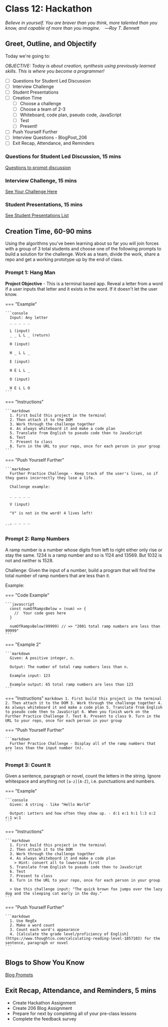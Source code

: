 # Class 12: Hackathon

<!-- ! HIDE FROM STUDENT; INSTRUCTOR ONLY CONTENT -->
<!-- ## Instructor Only Content - HIDE FROM STUDENTS -->

<!-- ! END INSTRUCTOR ONLY CONTENT -->

*Believe in yourself. You are braver than you think, more talented than you know, and capable of more than you imagine. ―Roy T. Bennett* 

## Greet, Outline, and Objectify

<!-- SMART: Specific, Measurable, Attainable, Relevant, and Timely. -->
<!-- https://examples.yourdictionary.com/well-written-examples-of-learning-objectives.html -->

Today we're going to:
  
*OBJECTIVE: Today is about creation, synthesis using previously learned skills. This is where you become a programmer!*

- [ ] Questions for Student Led Discussion
- [ ] Interview Challenge
- [ ] Student Presentations
- [ ] Creation Time
    * [ ] Choose a challenge
    * [ ] Choose a team of 2-3
    * [ ] Whiteboard, code plan, pseudo code, JavaScript
    * [ ] Test
    * [ ] Present!
- [ ] Push Yourself Further
- [ ] Interview Questions - BlogPost_206
- [ ] Exit Recap, Attendance, and Reminders

### Questions for Student Led Discussion, 15 mins
<!-- This section should be structured with the 5E model: https://lesley.edu/article/empowering-students-the-5e-model-explained -->

[Questions to prompt discussion](./../additionalResources/questionsForDiscussion/qfd-class-6.md)

### Interview Challenge, 15 mins
<!-- The last two E happen here: elaborate and evaluate  -->
<!-- this sections should have a challenge that can be solved with the skills they've learned since their last class. -->
<!-- ! HIDDEN CONTENT: INSTRUCTOR ONLY -->
[See Your Challenge Here](./../additionalResources/interviewChallenges.md)
<!-- ! END HIDDEN CONTENT: INSTRUCTOR ONLY -->

### Student Presentations, 15 mins

[See Student Presentations List](./../additionalResources/studentPresentations.md)

## Creation Time, 60-90 mins

Using the algorithms you've been learning about so far you will join forces with a group of 3 total students and choose one of the following prompts to build a solution for the challenge. Work as a team, divide the work, share a repo and get a working prototype up by the end of class.

### Prompt 1: Hang Man

**Project Objective** - This is a terminal based app. Reveal a letter from a word if a user inputs that letter and it exists in the word. If it doesn't let the user know.

=== "Example"

    ```console
      Input: Any letter
      _ _ _ _ _

      L (input)
      _ _ L L _ (return)

      H (input)

      H _ L L _

      E (input)

      H E L L _

      O (input)

      H E L L O
    ```

=== "Instructions"

    ```markdown
      1. First build this project in the terminal
      2. Then attach it to the DOM
      3. Work through the challenge together
      4. As always whiteboard it and make a code plan
      5. Translate from English to pseudo code then to JavaScript
      6. Test
      7. Present to class
      8. Turn in the URL to your repo, once for each person in your group
    ```

=== "Push Yourself Further"

    ```markdown
      Further Practice Challenge - Keep track of the user's lives, so if they guess incorrectly they lose a life.

      Challenge example:

      _ _ _ _ _

      V (input)

      "V" is not in the word! 4 lives left!

      _ _ _ _ _
    ```

### Prompt 2: Ramp Numbers

A ramp number is a number whose digits from left to right either only rise or stay the same. 1234 is a ramp number and so is 1124 and 13569. But 1032 is not and neither is 1528.

Challenge: Given the input of a number, build a program that will find the total number of ramp numbers that are less than it.

Example:

=== "Code Example"

    ```javascript
      const numOfRampsBelow = (num) => {
        //  Your code goes here
      }

      numOfRampsBelow(99999) // => "2001 total ramp numbers are less than 99999"
    ```

=== "Example 2"

    ```markdown
      Given: A positive integer, n.

      Output: The number of total ramp numbers less than n.

      Example input: 123

      Example output: 65 total ramp numbers are less than 123
    ```

=== "Instructions"
    ```markdown
      1. First build this project in the terminal
      2. Then attach it to the DOM
      3. Work through the challenge together
      4. As always whiteboard it and make a code plan
      5. Translate from English to pseudo code then to JavaScript
      6. When you finish work on the Further Practice Challenge
      7. Test
      8. Present to class
      9. Turn in the URL to your repo, once for each person in your group
    ```

=== "Push Yourself Further"
    
    ```markdown
      Further Practice Challenge - Display all of the ramp numbers that are less than the input number (n).
    ```

### Prompt 3: Count It

Given a sentence, paragraph or novel, count the letters in the string. Ignore whitespace and anything not `[a-z][A-Z]`, i.e. punctuations and numbers.

=== "Example"

    ```console
      Given: A string - like "Hello World"

      Output: Letters and how often they show up. - d:1 e:1 h:1 l:3 o:2 r:1 w:1
    ```

=== "Instructions"

    ```markdown
      1. First build this project in the terminal
      2. Then attach it to the DOM
      3. Work through the challenge together
      4. As always whiteboard it and make a code plan
        > Hint: convert all to lowercase first
      5. Translate from English to pseudo code then to JavaScript
      6. Test
      7. Present to class
      8. Turn in the URL to your repo, once for each person in your group
      
      > Use this challenge input: "The quick brown fox jumps over the lazy dog and the sleeping cat early in the day."
    ```

=== "Push Yourself Further"

    ```markdown
      1. Use RegEx
      2. Make a word count
      3. Count each word's appearance
      4. [Calculate the grade level/proficiency of English](https://www.thoughtco.com/calculating-reading-level-1857103) for the sentence, paragraph or novel
    ```

## Blogs to Show You Know

[Blog Prompts](./../additionalResources/blogPrompts.md)

## Exit Recap, Attendance, and Reminders, 5 mins

* Create Hackathon Assignment
* Create 206 Blog Assignment
* Prepare for next by completing all of your pre-class lessons
* Complete the feedback survey

<!-- <iframe id="openedx-zollege" src="https://openedx.zollege.com/feedback" style="width: 100%; height: 500px; border: 0">Browser not compatible.</iframe>
<script src="https://openedx.zollege.com/assets/index.js" type="application/javascript"></script> -->


<!-- TODO Create 3 question exit questions -->

<!-- TODO INSERT Student Feedback From -->

<!-- TODO INSERT *HIDDEN* Instructor Feedback Form -->

<!-- 
height/width = 1.777 ---- width="655" height="368"
cp workspace/resources/classOutlineTemplate.md docs/module-
 -->